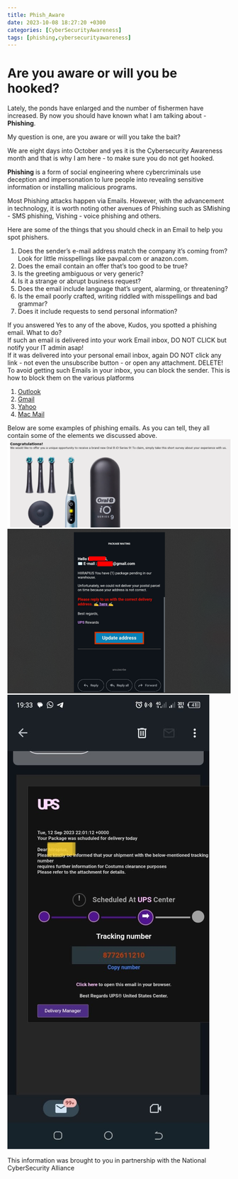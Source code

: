 ```yaml
---
title: Phish_Aware
date: 2023-10-08 18:27:20 +0300
categories: [CyberSecurityAwareness]
tags: [phishing,cybersecurityawareness]
---
```

# Are you aware or will you be hooked?

Lately, the ponds have enlarged and the number of fishermen have increased. By now you should have known what I am talking about - **Phishing**. 


My question is one, are you aware or will you take the bait?   

We are eight days into October and yes it is the Cybersecurity Awareness month and that is why I am here -  to make sure you do not get hooked.

**Phishing** is a form of social engineering where cybercriminals use deception and impersonation to lure people into revealing sensitive information or installing malicious programs.


Most Phishing attacks happen via Emails. However, with the advancement in technology, it is worth noting other avenues of Phishing such as SMishing - SMS phishing, Vishing - voice phishing and others.

Here are some of the things that you should check in an Email to help you spot phishers. 
1. Does the sender’s e-mail address match the company it’s coming from? Look for little misspellings like pavpal.com or anazon.com. 
2. Does the email contain an offer that’s too good to be true?
3. Is the greeting ambiguous or very generic?
4. Is it a strange or abrupt business request?
5. Does the email include language that’s urgent, alarming, or threatening?
6. Is the email poorly crafted, writing riddled with misspellings and bad grammar?
7. Does it include requests to send personal information?

If you answered Yes to any of the above, Kudos, you spotted a phishing email. What to do?  
If such an email is delivered into your work Email inbox, DO NOT CLICK but notify your IT admin asap!  
If it was delivered into your personal email inbox, again DO NOT click any link - not even the unsubscribe button -  or open any attachment. DELETE!  
To avoid getting such Emails in your inbox, you can block the sender. This is how to block them on the various platforms  
1. [Outlook](https://support.microsoft.com/en-us/office/block-a-mail-sender-b29fd867-cac9-40d8-aed1-659e06a706e4)
2. [Gmail](https://support.google.com/mail/answer/8151?hl=en&co=GENIE.Platform%3DDesktop&oco=1https://support.google.com/mail/answer/8151?hl=en&co=GENIE.Platform%3DDesktop&oco=1)
3. [Yahoo](https://help.yahoo.com/kb/sln28140.html)
4. [Mac Mail](https://support.apple.com/guide/mail/block-or-unblock-senders-mlhl0898d7bb/mac)

Below are some examples of phishing emails. As you can tell, they all contain some of the elements we discussed above.
![img-description](/assets/img/phish/a.png)
![img-description](/assets/img/phish/b.png)
![img-description](/assets/img/phish/c.jpg)


This information was brought to you in partnership with the National CyberSecurity Alliance